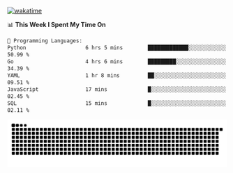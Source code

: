 [![wakatime](https://wakatime.com/badge/user/384f91c6-4eee-411f-8f3b-1b691f58a544.svg)](https://wakatime.com/@384f91c6-4eee-411f-8f3b-1b691f58a544)

<!--START_SECTION:waka-->
📊 **This Week I Spent My Time On** 

```text
💬 Programming Languages: 
Python                   6 hrs 5 mins        █████████████░░░░░░░░░░░░   50.99 % 
Go                       4 hrs 6 mins        █████████░░░░░░░░░░░░░░░░   34.39 % 
YAML                     1 hr 8 mins         ██░░░░░░░░░░░░░░░░░░░░░░░   09.51 % 
JavaScript               17 mins             █░░░░░░░░░░░░░░░░░░░░░░░░   02.45 % 
SQL                      15 mins             █░░░░░░░░░░░░░░░░░░░░░░░░   02.11 % 
```


<!--END_SECTION:waka-->

<picture>
  <source media="(prefers-color-scheme: dark)" srcset="https://raw.githubusercontent.com/fuwx295/fuwx295/output/github-contribution-grid-snake-dark.svg">
  <source media="(prefers-color-scheme: light)" srcset="https://raw.githubusercontent.com/fuwx295/fuwx295/output/github-contribution-grid-snake.svg">
  <img alt="github contribution grid snake animation" src="https://raw.githubusercontent.com/fuwx295/fuwx295/output/github-contribution-grid-snake.svg">
</picture>
